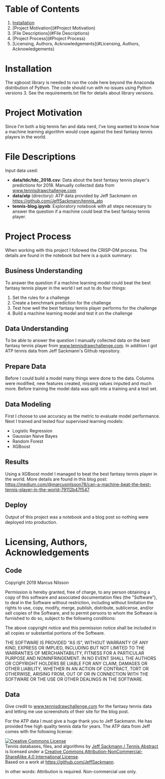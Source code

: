 # Table of Contents

1. [Installation](#Installation)
2. [Project Motivation](#Project Motivation)
3. [File Descriptions](#File Descriptions)
4. [Project Process](#Project Process)
5. [Licensing, Authors, Acknowledgements](#Licensing, Authors, Acknowledgements)

# Installation
The xgboost library is needed to run the code here beyond the Anaconda distribution of Python. The code should run with no issues using Python versions 3. See the requirements.txt file for details about library versions.

# Project Motivation
Since I'm both a big tennis fan and data nerd, I've long wanted to know how a machine learning algorithm would cope against the best fantasy tennis players in the world.

# File Descriptions
Input data used:
- **data/tdc/tdc_2018.csv**: Data about the best fantasy tennis player's predictions for 2018. Manually collected data from www.tennisdrawchallenge.com
- **data/atp** (directory): ATP data provided by Jeff Sackmann on https://github.com/JeffSackmann/tennis_atp
- **tennis-blog.ipynb**: Exploratory notebook with all steps necessary to answer the question if a machine could beat the best fantasy tennis player.

# Project Process
When working with this project I followed the CRISP-DM process. The details are found in the notebook but here is a quick summary:

## Business Understanding
To answer the question if a machine learning model could beat the best fantasy tennis player in the world I set out to do four things:
1. Set the rules for a challenge
2. Create a benchmark prediction for the challenge
3. Test how well the best fantasy tennis player performs for the challenge
4. Build a machine learning model and test it on the challenge

## Data Understanding
To be able to answer the question I manually collected data on the best fantasy tennis player from www.tennisdrawchallenge.com. In addition I got ATP tennis data from Jeff Sackmann's Github repository.

## Prepare Data
Before I could build a model many things were done to the data. Columns were modified, new features created, missing values imputed and much more. Before training the model data was split into a training and a test set.

## Data Modeling
First I choose to use accuracy as the metric to evaluate model performance. Next I trained and tested four supervised learning models:
- Logistic Regression
- Gaussian Naive Bayes
- Random Forest
- XGBoost

## Results
Using a XGBoost model I managed to beat the best fantasy tennis player in the world. More details are found in this blog post:
https://medium.com/@marcusnilsson78/can-a-machine-beat-the-best-tennis-player-in-the-world-79112b47f547

## Deploy
Output of this project was a notebook and a blog post so nothing were deployed into production.

# Licensing, Authors, Acknowledgements
## Code
Copyright 2019 Marcus Nilsson

Permission is hereby granted, free of charge, to any person obtaining a copy of this software and associated documentation files (the "Software"), to deal in the Software without restriction, including without limitation the rights to use, copy, modify, merge, publish, distribute, sublicense, and/or sell copies of the Software, and to permit persons to whom the Software is furnished to do so, subject to the following conditions:

The above copyright notice and this permission notice shall be included in all copies or substantial portions of the Software.

THE SOFTWARE IS PROVIDED "AS IS", WITHOUT WARRANTY OF ANY KIND, EXPRESS OR IMPLIED, INCLUDING BUT NOT LIMITED TO THE WARRANTIES OF MERCHANTABILITY, FITNESS FOR A PARTICULAR PURPOSE AND NONINFRINGEMENT. IN NO EVENT SHALL THE AUTHORS OR COPYRIGHT HOLDERS BE LIABLE FOR ANY CLAIM, DAMAGES OR OTHER LIABILITY, WHETHER IN AN ACTION OF CONTRACT, TORT OR OTHERWISE, ARISING FROM, OUT OF OR IN CONNECTION WITH THE SOFTWARE OR THE USE OR OTHER DEALINGS IN THE SOFTWARE.

## Data
Give credit to www.tennisdrawchallenge.com for the fantasy tennis data and letting me use screenshots of their site for the blog post.

For the ATP data I must give a huge thank you to Jeff Sackmann. He has provided free high quality tennis data for years. The ATP data from Jeff comes with the following license:

<a rel="license" href="http://creativecommons.org/licenses/by-nc-sa/4.0/"><img alt="Creative Commons License" style="border-width:0" src="https://i.creativecommons.org/l/by-nc-sa/4.0/88x31.png" /></a><br /><span xmlns:dct="http://purl.org/dc/terms/" href="http://purl.org/dc/dcmitype/Dataset" property="dct:title" rel="dct:type">Tennis databases, files, and algorithms</span> by <a xmlns:cc="http://creativecommons.org/ns#" href="http://www.tennisabstract.com/" property="cc:attributionName" rel="cc:attributionURL">Jeff Sackmann / Tennis Abstract</a> is licensed under a <a rel="license" href="http://creativecommons.org/licenses/by-nc-sa/4.0/">Creative Commons Attribution-NonCommercial-ShareAlike 4.0 International License</a>.<br />Based on a work at <a xmlns:dct="http://purl.org/dc/terms/" href="https://github.com/JeffSackmann" rel="dct:source">https://github.com/JeffSackmann</a>.

In other words: Attribution is required. Non-commercial use only.
